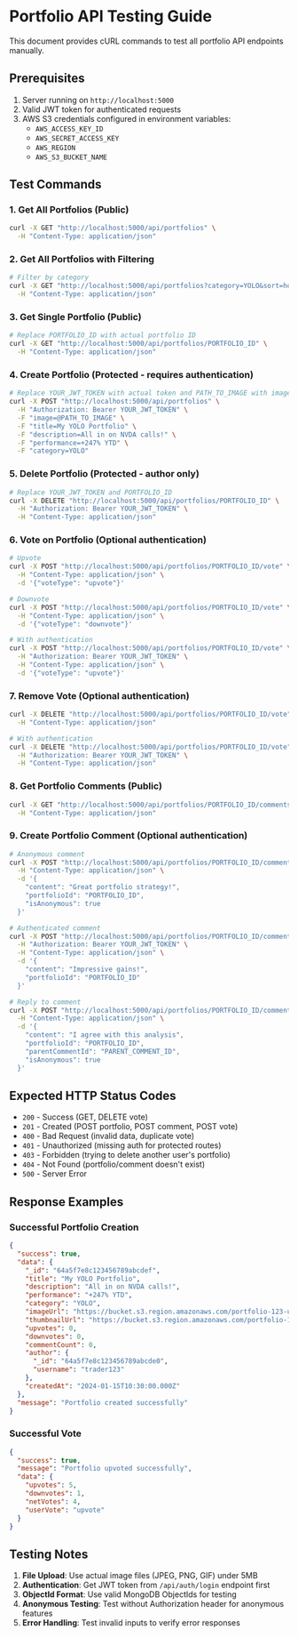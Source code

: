 # Portfolio API Testing Guide

This document provides cURL commands to test all portfolio API endpoints manually.

## Prerequisites

1. Server running on `http://localhost:5000`
2. Valid JWT token for authenticated requests
3. AWS S3 credentials configured in environment variables:
   - `AWS_ACCESS_KEY_ID`
   - `AWS_SECRET_ACCESS_KEY`
   - `AWS_REGION`
   - `AWS_S3_BUCKET_NAME`

## Test Commands

### 1. Get All Portfolios (Public)

```bash
curl -X GET "http://localhost:5000/api/portfolios" \
  -H "Content-Type: application/json"
```

### 2. Get All Portfolios with Filtering

```bash
# Filter by category
curl -X GET "http://localhost:5000/api/portfolios?category=YOLO&sort=hot&page=1&limit=10" \
  -H "Content-Type: application/json"
```

### 3. Get Single Portfolio (Public)

```bash
# Replace PORTFOLIO_ID with actual portfolio ID
curl -X GET "http://localhost:5000/api/portfolios/PORTFOLIO_ID" \
  -H "Content-Type: application/json"
```

### 4. Create Portfolio (Protected - requires authentication)

```bash
# Replace YOUR_JWT_TOKEN with actual token and PATH_TO_IMAGE with image file
curl -X POST "http://localhost:5000/api/portfolios" \
  -H "Authorization: Bearer YOUR_JWT_TOKEN" \
  -F "image=@PATH_TO_IMAGE" \
  -F "title=My YOLO Portfolio" \
  -F "description=All in on NVDA calls!" \
  -F "performance=+247% YTD" \
  -F "category=YOLO"
```

### 5. Delete Portfolio (Protected - author only)

```bash
# Replace YOUR_JWT_TOKEN and PORTFOLIO_ID
curl -X DELETE "http://localhost:5000/api/portfolios/PORTFOLIO_ID" \
  -H "Authorization: Bearer YOUR_JWT_TOKEN" \
  -H "Content-Type: application/json"
```

### 6. Vote on Portfolio (Optional authentication)

```bash
# Upvote
curl -X POST "http://localhost:5000/api/portfolios/PORTFOLIO_ID/vote" \
  -H "Content-Type: application/json" \
  -d '{"voteType": "upvote"}'

# Downvote
curl -X POST "http://localhost:5000/api/portfolios/PORTFOLIO_ID/vote" \
  -H "Content-Type: application/json" \
  -d '{"voteType": "downvote"}'

# With authentication
curl -X POST "http://localhost:5000/api/portfolios/PORTFOLIO_ID/vote" \
  -H "Authorization: Bearer YOUR_JWT_TOKEN" \
  -H "Content-Type: application/json" \
  -d '{"voteType": "upvote"}'
```

### 7. Remove Vote (Optional authentication)

```bash
curl -X DELETE "http://localhost:5000/api/portfolios/PORTFOLIO_ID/vote" \
  -H "Content-Type: application/json"

# With authentication
curl -X DELETE "http://localhost:5000/api/portfolios/PORTFOLIO_ID/vote" \
  -H "Authorization: Bearer YOUR_JWT_TOKEN" \
  -H "Content-Type: application/json"
```

### 8. Get Portfolio Comments (Public)

```bash
curl -X GET "http://localhost:5000/api/portfolios/PORTFOLIO_ID/comments" \
  -H "Content-Type: application/json"
```

### 9. Create Portfolio Comment (Optional authentication)

```bash
# Anonymous comment
curl -X POST "http://localhost:5000/api/portfolios/PORTFOLIO_ID/comments" \
  -H "Content-Type: application/json" \
  -d '{
    "content": "Great portfolio strategy!",
    "portfolioId": "PORTFOLIO_ID",
    "isAnonymous": true
  }'

# Authenticated comment
curl -X POST "http://localhost:5000/api/portfolios/PORTFOLIO_ID/comments" \
  -H "Authorization: Bearer YOUR_JWT_TOKEN" \
  -H "Content-Type: application/json" \
  -d '{
    "content": "Impressive gains!",
    "portfolioId": "PORTFOLIO_ID"
  }'

# Reply to comment
curl -X POST "http://localhost:5000/api/portfolios/PORTFOLIO_ID/comments" \
  -H "Content-Type: application/json" \
  -d '{
    "content": "I agree with this analysis",
    "portfolioId": "PORTFOLIO_ID",
    "parentCommentId": "PARENT_COMMENT_ID",
    "isAnonymous": true
  }'
```

## Expected HTTP Status Codes

- `200` - Success (GET, DELETE vote)
- `201` - Created (POST portfolio, POST comment, POST vote)
- `400` - Bad Request (invalid data, duplicate vote)
- `401` - Unauthorized (missing auth for protected routes)
- `403` - Forbidden (trying to delete another user's portfolio)
- `404` - Not Found (portfolio/comment doesn't exist)
- `500` - Server Error

## Response Examples

### Successful Portfolio Creation

```json
{
  "success": true,
  "data": {
    "_id": "64a5f7e8c123456789abcdef",
    "title": "My YOLO Portfolio",
    "description": "All in on NVDA calls!",
    "performance": "+247% YTD",
    "category": "YOLO",
    "imageUrl": "https://bucket.s3.region.amazonaws.com/portfolio-123-uuid.jpg",
    "thumbnailUrl": "https://bucket.s3.region.amazonaws.com/portfolio-123-uuid-thumb.jpg",
    "upvotes": 0,
    "downvotes": 0,
    "commentCount": 0,
    "author": {
      "_id": "64a5f7e8c123456789abcde0",
      "username": "trader123"
    },
    "createdAt": "2024-01-15T10:30:00.000Z"
  },
  "message": "Portfolio created successfully"
}
```

### Successful Vote

```json
{
  "success": true,
  "message": "Portfolio upvoted successfully",
  "data": {
    "upvotes": 5,
    "downvotes": 1,
    "netVotes": 4,
    "userVote": "upvote"
  }
}
```

## Testing Notes

1. **File Upload**: Use actual image files (JPEG, PNG, GIF) under 5MB
2. **Authentication**: Get JWT token from `/api/auth/login` endpoint first
3. **ObjectId Format**: Use valid MongoDB ObjectIds for testing
4. **Anonymous Testing**: Test without Authorization header for anonymous features
5. **Error Handling**: Test invalid inputs to verify error responses
